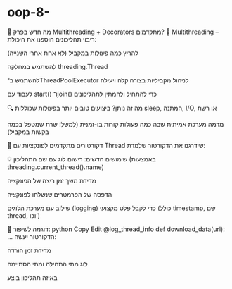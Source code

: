 # oop-8-

🌟 מה חדש בפרק Multithreading + Decorators מתקדמים?
🧵 Multithreading – ריבוי תהליכונים
הוספנו את היכולת:

להריץ כמה פעולות במקביל (לא אחת אחרי השנייה)

להשתמש במחלקה threading.Thread

להשתמש ב־ThreadPoolExecutor לניהול מקביליות בצורה קלה ויעילה

לעבוד עם start() ו־join() כדי להתחיל ולהמתין לתהליכונים

🔍 מה זה נותן?
ביצועים טובים יותר בפעולות שכוללות sleep, המתנה, I/O, או רשת

מדמה מערכת אמיתית שבה כמה פעולות קורות בו-זמנית (למשל: שרת שמטפל בכמה בקשות במקביל)

🧩 דקורטורים מתקדמים לפונקציות עם Thread
שידרגנו את הדקורטור שלמדת:

💡 שימושים חדשים:
רישום לוג עם שם התהליכון (באמצעות threading.current_thread().name)

מדידת משך זמן ריצה של הפונקציה

הדפסה של הפרמטרים שנשלחו לפונקציה

שילוב עם מערכת הלוגים (logging) כדי לקבל פלט מקצועי (כולל timestamp, שם thread, וכו’)

📘 דוגמה לשיפור:
python
Copy
Edit
@log_thread_info
def download_data(url):
    ...
הדקורטור יעשה:

מדידת זמן הורדה

לוג מתי התחילה ומתי הסתיימה

באיזה תהליכון בוצע
